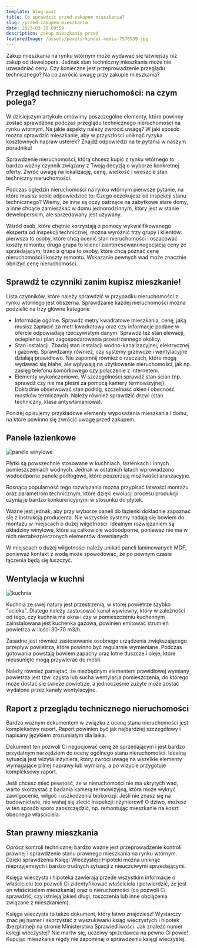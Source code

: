 ```yaml
---
template: blog-post
title: Co sprawdzić przed zakupem mieszkania?
slug: /przed-zakupem-mieszkania
date: 2023-03-30 09:59
description: zakup mieszkanie przed
featuredImage: /assets/pexels-kindel-media-7578939.jpg
---
```

Zakup mieszkania na rynku wtórnym może wydawać się łatwiejszy niż zakup od dewelopera. Jednak stan techniczny mieszkania może nie uzasadniać ceny. Czy konieczne jest przeprowadzenie przeglądu technicznego? Na co zwrócić uwagę przy zakupie mieszkania?

## Przegląd techniczny nieruchomości: na czym polega?

W dzisiejszym artykule omówimy poszczególne elementy, które powinny zostać sprawdzone podczas przeglądu technicznego nieruchomości na rynku wtórnym. Na jakie aspekty należy zwrócić uwagę? W jaki sposób można sprawdzić mieszkanie, aby w przyszłości uniknąć ryzyka kosztownych napraw usterek? Znajdź odpowiedzi na te pytania w naszym poradniku!

Sprawdzenie nieruchomości, którą chcesz kupić z rynku wtórnego to bardzo ważny czynnik związany z Twoją decyzją o wyborze konkretnej oferty. Zwróć uwagę na lokalizację, cenę, wielkość i wreszcie stan techniczny nieruchomości.

Podczas oględzin nieruchomości na rynku wtórnym pierwsze pytanie, na które musisz sobie odpowiedzieć to: Czego oczekujesz od inspekcji stanu technicznego? Wiemy, że inne są oczy patrzące na zabytkowe stare domy, a inne chcące zamieszkać w domu jednorodzinnym, który jest w stanie deweloperskim, ale sprzedawany jest używany.

Wśród osób, które chętnie korzystają z pomocy wykwalifikowanego eksperta od inspekcji technicznej, można wyróżnić trzy grupy i klientów: pierwsza to osoby, które chcą ocenić stan nieruchomości i oszacować koszty remontu; druga grupa to klienci zainteresowani negocjacją ceny ze sprzedającym; trzecia grupa to osoby, które chcą poznać cenę nieruchomości i koszty remontu. Wskazanie pewnych wad może znacznie obniżyć cenę nieruchomości.

## Sprawdź te czynniki zanim kupisz mieszkanie!

Lista czynników, które należy sprawdzić w przypadku nieruchomości z rynku wtórnego jest obszerna. Sprawdzanie każdej nieruchomości można podzielić na trzy główne kategorie

* Informacje ogólne. Sprawdź metry kwadratowe mieszkania, cenę, jaką musisz zapłacić za metr kwadratowy oraz czy informacje podane w ofercie odpowiadają rzeczywistym danym. Sprawdź też stan elewacji, ocieplenia i plan zagospodarowania przestrzennego okolicy.
* Stan instalacji. Zbadaj stan instalacji wodno-kanalizacyjnej, elektrycznej i gazowej. Sprawdzamy również, czy systemy grzewcze i wentylacyjne działają prawidłowo. Nie zapomnij również o rzeczach, które mogą wydawać się błahe, ale wpływają na użytkowanie nieruchomości, jak np. zasięg telefonu komórkowego czy połączenie z internetem.
* Elementy wykończeniowe. W szczególności sprawdź stan ścian (np. sprawdź czy nie ma pleśni za pomocą kamery termowizyjnej). Dokładnie obserwować stan podłóg, szczelność okien i obecność mostków termicznych. Należy również sprawdzić drzwi (stan techniczny, klasa antywłamaniowa).

Poniżej opisujemy przykładowe elementy wyposażenia mieszkania i domu, na które powinno się zwrócić uwagę przed zakupem.

## Panele łazienkowe

![panele winylowe](/assets/panele-winylowe-w-lazience2-2048x1448.jpg)

Płytki są powszechnie stosowane w kuchniach, łazienkach i innych pomieszczeniach wodnych. Jednak w ostatnich latach wprowadzono wodoodporne panele podłogowe, które poszerzają możliwości aranżacyjne.

Rosnącą popularność tego rozwiązania można przypisać łatwości montażu oraz parametrom technicznym, które dzięki ewolucji procesu produkcji czynią je bardzo konkurencyjnymi w stosunku do płytek.

Ważne jest jednak, aby przy wyborze paneli do łazienki dokładnie zapoznać się z instrukcją producenta. Nie wszystkie systemy nadają się bowiem do montażu w miejscach o dużej wilgotności. Idealnym rozwiązaniem są okładziny winylowe, które są całkowicie wodoodporne, ponieważ nie ma w nich niezabezpieczonych elementów drewnianych.

W miejscach o dużej wilgotności należy unikać paneli laminowanych MDF, ponieważ kontakt z wodą może spowodować, że po pewnym czasie łączenia będą się łuszczyć.

## Wentylacja w kuchni

![kuchnia](/assets/wentylacja-w-kuchni-okap-kratka-wentylacyjna-i-mozliwe-problemy-114082.jpg)

Kuchnia ze swej natury jest przestrzenią, w której powietrze szybko "ucieka". Dlatego należy zastosować kanał wywiewny, który w zależności od tego, czy kuchnia ma okna i czy w pomieszczeniu kuchennym zainstalowana jest kuchenka gazowa, powinien emitować strumień powietrza w ilości 30-70 m3/h.

Zasadne jest również zastosowanie osobnego urządzenia zwiększającego przepływ powietrza, które powinno być regularnie wymieniane. Podczas gotowania powstają bowiem zapachy oraz lotne tłuszcze i oleje, które nieusunięte mogą przywierać do mebli.

Należy również pamiętać, że niezbędnym elementem prawidłowej wymiany powietrza jest tzw. czysta lub sucha wentylacja pomieszczenia, do którego może dostać się świeże powietrze, a jednocześnie zużyte może zostać wydalone przez kanały wentylacyjne.

## Raport z przeglądu technicznego nieruchomości

Bardzo ważnym dokumentem w związku z oceną stanu nieruchomości jest kompleksowy raport. Raport powinien być jak najbardziej szczegółowy i napisany językiem zrozumiałym dla laika.

Dokument ten pozwoli Ci negocjować cenę ze sprzedającym i jest bardzo przydatnym narzędziem do oceny ogólnego stanu nieruchomości. Idealną sytuacją jest wizyta inżyniera, który zwróci uwagę na wszelkie elementy wymagające pilnej naprawy lub wymiany, a po wizycie przygotuje kompleksowy raport.

Jeśli chcesz mieć pewność, że w nieruchomości nie ma ukrytych wad, warto skorzystać z badania kamerą termowizyjną, która może wykryć zawilgocenie, wilgoć i uszkodzenia biokorozji. Jeśli nie znasz się na budownictwie, nie wahaj się zlecić inspekcji inżynierowi! O dziwo, możesz w ten sposób sporo zaoszczędzić, np. remontując mieszkanie na koszt obecnego właściciela.

## Stan prawny mieszkania

Oprócz kontroli technicznej bardzo ważne jest przeprowadzenie kontroli prawnej i sprawdzenie stanu prawnego mieszkania na rynku wtórnym. Dzięki sprawdzeniu Księgi Wieczystej i Hipoteki można uniknąć nieprzyjemnych i bardzo trudnych sytuacji z nieuczciwymi sprzedającymi.

Księga wieczysta i hipoteka zawierają przede wszystkim informacje o właścicielu (co pozwoli Ci zidentyfikować właściciela i potwierdzić, że jest on właścicielem mieszkania) oraz o nieruchomości (co pozwoli Ci sprawdzić, czy istnieją jakieś długi, roszczenia lub inne obciążenia związane z mieszkaniem).

Księga wieczysta to także dokument, który łatwo znajdziesz! Wystarczy znać jej numer i skorzystać z wyszukiwarki ksiąg wieczystych i hipotek (bezpłatnej) na stronie Ministerstwa Sprawiedliwości. Jak znaleźć numer księgi wieczystej? Nie martw się, uczciwy sprzedawca na pewno Ci powie! Kupując mieszkanie nigdy nie zapominaj o sprawdzeniu księgi wieczystej.